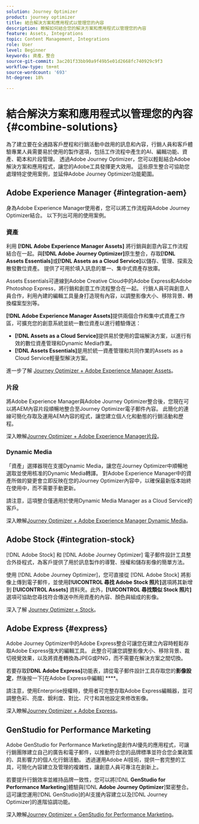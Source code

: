 ```yaml
---
solution: Journey Optimizer
product: journey optimizer
title: 結合解決方案和應用程式以管理您的內容
description: 瞭解如何結合您的解決方案和應用程式以管理您的內容
feature: Assets, Integrations
topic: Content Management, Integrations
role: User
level: Beginner
keywords: 資產，整合
source-git-commit: 3ac201f33bb90a9f49b5e01d2668fc740929c9f3
workflow-type: tm+mt
source-wordcount: '693'
ht-degree: 18%

---
```


# 結合解決方案和應用程式以管理您的內容 {#combine-solutions}

為了建立要在全通路客戶歷程和行銷活動中啟用的訊息和內容，行銷人員和客戶體驗專業人員需要易於使用的製作選項，包括工作流程中產生的AI、編輯功能、資產、範本和片段管理。  透過Adobe Journey Optimizer，您可以輕鬆結合Adobe解決方案和應用程式，讓您的Adobe工具發揮更大效用。 這些原生整合可協助您處理特定使用案例，並延伸Adobe Journey Optimizer功能範圍。

## Adobe Experience Manager {#integration-aem}

身為Adobe Experience Manager使用者，您可以將工作流程與Adobe Journey Optimizer結合。 以下列出可用的使用案例。

### 資產

利用 **[!DNL Adobe Experience Manager Assets]** 將行銷與創意內容工作流程結合在一起。與&#x200B;**[!DNL Adobe Journey Optimizer]**&#x200B;原生整合，存取&#x200B;**[!DNL Assets Essentials]**&#x200B;或&#x200B;**[!DNL Assets as a Cloud Service]**&#x200B;以儲存、管理、探索及散發數位資產。 提供了可用於填入訊息的單一、集中式資產存放庫。

Assets Essentials可連線到Adobe Creative Cloud中的Adobe Express和Adobe Photoshop Express，將行銷和創意工作流程整合在一起。 行銷人員可與創意人員合作，利用內建的編輯工具量身打造現有內容，以調整影像大小、移除背景、轉換檔案型別等。

**[!DNL Adobe Experience Manager Assets]**&#x200B;提供兩個合作和集中式資產工作區，可擴充您的創意系統並統一數位資產以進行體驗傳送：

* **[!DNL Assets as a Cloud Service]**&#x200B;提供易於使用的雲端解決方案，以進行有效的數位資產管理和Dynamic Media作業。
* **[!DNL Assets Essentials]**&#x200B;是用於統一資產管理和共同作業的Assets as a Cloud Service輕量型解決方案。

進一步了解 [Journey Optimizer + Adobe Experience Manager Assets](../integrations/assets.md)。

<!--
### Templates

With Adobe Journey Optimizer, you can create custom-tailored messages through Adobe Experience Manager sites. Start by designing your templates using Adobe Experience Manager's content sources, then send them to Adobe Journey Optimizer. Once shared, these templates can be accessed in Adobe Journey Optimizer's email designer, simplifying the process of crafting and sending messages to your desired audience.

Learn more about [Journey Optimizer + Adobe Experience Manager templates](../integrations/aem-templates.md).-->

### 片段

將Adobe Experience Manager與Adobe Journey Optimizer整合後，您現在可以將AEM內容片段順暢地整合至Journey Optimizer電子郵件內容。 此簡化的連線可簡化存取及運用AEM內容的程式，讓您建立個人化和動態的行銷活動和歷程。

深入瞭解[Journey Optimizer + Adobe Experience Manager片段](../integrations/aem-fragments.md)。

### Dynamic Media

「資產」選擇器現在支援Dynamic Media，讓您在Journey Optimizer中順暢地選取並使用核准的Dynamic Media轉譯。 對Adobe Experience Manager中的資產所做的變更會立即反映在您的Journey Optimizer內容中，以確保最新版本始終在使用中，而不需要手動更新。

請注意，這項整合僅適用於使用Dynamic Media Manager as a Cloud Service的客戶。

深入瞭解[Journey Optimizer + Adobe Experience Manager Dynamic Media](../integrations/aem-dynamic.md)。


## Adobe Stock {#integration-stock}

[!DNL Adobe Stock] 和 [!DNL Adobe Journey Optimizer] 電子郵件設計工具整合外掛程式，為客戶提供了用於訊息製作的導覽、授權和儲存影像的簡單方法。

使用 [!DNL Adobe Journey Optimizer]，您可直接從 [!DNL Adobe Stock] 將影像上傳到電子郵件，並使用&#x200B;**[!UICONTROL 尋找 Adobe Stock 照片]**&#x200B;選項將其新增到 **[!UICONTROL Assets]** 資料夾。此外，**[!UICONTROL 尋找類似 Stock 照片]**&#x200B;選項可協助您尋找符合傳送中所用資產的內容、顏色與組成的影像。

深入了解 [Journey Optimizer + Stock](../integrations/stock.md)。

## Adobe Express {#express}

Adobe Journey Optimizer中的Adobe Express整合可讓您在建立內容時輕鬆存取Adobe Express強大的編輯工具。 此整合可讓您調整影像大小、移除背景、裁切視覺效果，以及將資產轉換為JPEG或PNG，而不需要在解決方案之間切換。

若要存取&#x200B;**[!DNL Adobe Express]**&#x200B;功能表，請從電子郵件設計工具存取您的&#x200B;**影像設定**，然後按一下[在Adobe Express中編輯] ****。

請注意，使用Enterprise授權時，使用者可完整存取Adobe Express編輯器，並可調整色彩、亮度、銳利度、對比、尺寸和其他設定來修改影像。

深入瞭解[Journey Optimizer + Adobe Express](../integrations/express.md)。

## GenStudio for Performance Marketing

Adobe GenStudio for Performance Marketing是創作AI優先的應用程式，可讓行銷團隊建立自己的廣告和電子郵件，以推動符合您的品牌標準並符合您企業政策的、具影響力的個人化行銷活動。 透過運用Adobe AI技術，提供一套完整的工具，可簡化內容建立及管理的複雜性，讓創意人員可專注在創新上。

若要提升行銷效率並維持品牌一致性，您可以將&#x200B;[!DNL **GenStudio for Performance Marketing**]&#x200B;體驗與&#x200B;[!DNL **Adobe Journey Optimizer**]&#x200B;緊密整合。 這可讓您運用[!DNL GenStudio]的AI支援內容建立以及[!DNL Journey Optimizer]的進階協調功能。

深入瞭解[Journey Optimizer + GenStudio for Performance Marketing](../integrations/genstudio.md)。
